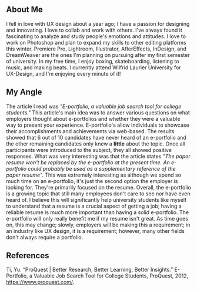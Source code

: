 <title> About Me </title>

## About Me

I fell in love with UX design about a year ago; I have a passion for designing and innovating. I love to collab and work with others. I've always found it fascinating to analyze and study people's emotions and attitudes. I love to work on Photoshop and plan to expand my skills to other editing platforms this winter. Premiere Pro, Lightroom, Illustrator, AfterEffects, InDesign, and DreamWeaver are the ones I'm planning on pursuing after my first semester of university. In my free time, I enjoy boxing, skateboarding, listening to music, and making beats. I currently attend Wilfrid Laurier University for UX-Design, and I'm enjoying every minute of it! 
## My Angle

The article I read was <em>"E-portfolio, a valuable job search tool for college students." </em> This article's main idea was to answer various questions on what employers thought about e-portfolios and whether they were a valuable way to present your experience. E-portfolio's allow individuals to showcase their accomplishments and achievements via web-based. The results showed that 6 out of 10 candidates have never heard of an e-portfolio and the other remaining candidates only knew a <strong>little</strong> about the topic. Once all participants were introduced to the subject, they all showed positive responses. What was very interesting was that the article states <em>"The paper resume won't be replaced by the e-portfolio at the present time. An e-portfolio could probably be used as a supplementary reference of the paper resume".  </em> This was extremely interesting as although we spend so much time on an e-portfolio, it's just the second option the employer is looking for. They're primarily focused on the resume. Overall, the e-portfolio is a growing topic that still many employees don't care to see nor have even heard of. I believe this will significantly help university students like myself to understand that a resume is a crucial aspect of getting a job; having a reliable resume is much more important than having a solid e-portfolio. The e-portfolio will only really benefit me if my resume isn't great. As time goes on, this may change; slowly, employers will be making this a requirement; in an industry like UX design, it is a requirement; however, many other fields don't always require a portfolio. 


## References 

Ti, Yu. “ProQuest | Better Research, Better Learning, Better Insights.” E-Portfolio, a Valuable Job Search Tool for College Students, ProQuest, 2012, https://www.proquest.com/. 